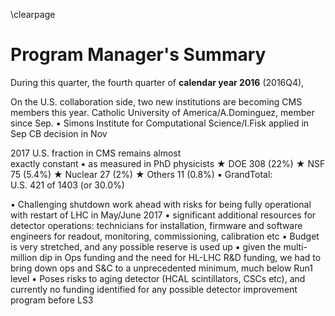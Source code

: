 \clearpage

# Program Manager's Summary

During this quarter, the fourth quarter of  **calendar year 2016** (2016Q4), 


On the U.S. collaboration side, two new institutions are becoming CMS members this year. Catholic University of America/A.Dominguez, member since Sep.
▪ Simons Institute for Computational Science/I.Fisk applied in Sep   CB decision
in Nov


2017 U.S. fraction in CMS   remains almost  
exactly constant
▪ as measured in   PhD physicists
★ DOE 308 (22%) ★ NSF 75 (5.4%) ★ Nuclear 27 (2%) ★ Others 11 (0.8%)
▪ GrandTotal:  
U.S. 421 of 1403   (or 30.0%)







▪ Challenging shutdown work ahead with risks for being fully operational with
restart of LHC in May/June 2017
▪ significant additional resources for detector operations: technicians for
installation, firmware and software engineers for readout, monitoring,
commissioning, calibration etc
▪ Budget is very stretched, and any possible reserve is used up
▪ given the multi-million dip in Ops funding and the need for HL-LHC R&D
funding, we had to bring down ops and S&C to a unprecedented minimum, much below
Run1 level
▪ Poses risks to aging detector (HCAL scintillators, CSCs etc), and currently no
funding identified for any possible detector improvement program before LS3



